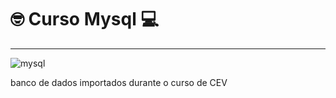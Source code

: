 # 🤓 Curso Mysql 💻

***

![mysql](https://user-images.githubusercontent.com/93468978/156944047-514afea0-aae8-4c0b-914a-4819ae2f7707.png)

 banco de dados importados durante o curso de CEV
